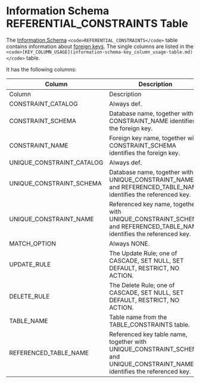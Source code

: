 
# Information Schema REFERENTIAL_CONSTRAINTS Table

The [Information Schema](../../../../../../mariadb-internals/information-schema-plugins-show-and-flush-statements.md) `<code>REFERENTIAL_CONSTRAINTS</code>` table contains information about [foreign keys](../../../../../../../server-usage/replication-cluster-multi-master/optimization-and-tuning/optimization-and-indexes/foreign-keys.md). The single columns are listed in the `<code>[KEY_COLUMN_USAGE](information-schema-key_column_usage-table.md)</code>` table.


It has the following columns:



| Column | Description |
| --- | --- |
| Column | Description |
| CONSTRAINT_CATALOG | Always def. |
| CONSTRAINT_SCHEMA | Database name, together with CONSTRAINT_NAME identifies the foreign key. |
| CONSTRAINT_NAME | Foreign key name, together with CONSTRAINT_SCHEMA identifies the foreign key. |
| UNIQUE_CONSTRAINT_CATALOG | Always def. |
| UNIQUE_CONSTRAINT_SCHEMA | Database name, together with UNIQUE_CONSTRAINT_NAME and REFERENCED_TABLE_NAME identifies the referenced key. |
| UNIQUE_CONSTRAINT_NAME | Referenced key name, together with UNIQUE_CONSTRAINT_SCHEMA and REFERENCED_TABLE_NAME identifies the referenced key. |
| MATCH_OPTION | Always NONE. |
| UPDATE_RULE | The Update Rule; one of CASCADE, SET NULL, SET DEFAULT, RESTRICT, NO ACTION. |
| DELETE_RULE | The Delete Rule; one of CASCADE, SET NULL, SET DEFAULT, RESTRICT, NO ACTION. |
| TABLE_NAME | Table name from the TABLE_CONSTRAINTS table. |
| REFERENCED_TABLE_NAME | Referenced key table name, together with UNIQUE_CONSTRAINT_SCHEMA and UNIQUE_CONSTRAINT_NAME identifies the referenced key. |



